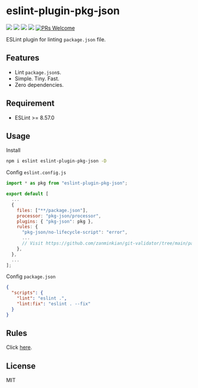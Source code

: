 # eslint-plugin-pkg-json

[![](https://img.shields.io/npm/l/eslint-plugin-pkg-json.svg)](https://github.com/zanminkian/git-validator/blob/main/LICENSE)
[![](https://img.shields.io/npm/v/eslint-plugin-pkg-json.svg)](https://www.npmjs.com/package/eslint-plugin-pkg-json)
[![](https://img.shields.io/npm/dm/eslint-plugin-pkg-json.svg)](https://www.npmjs.com/package/eslint-plugin-pkg-json)
[![](https://packagephobia.com/badge?p=eslint-plugin-pkg-json)](https://packagephobia.com/result?p=eslint-plugin-pkg-json)
[![PRs Welcome](https://img.shields.io/badge/PRs-welcome-brightgreen.svg)](https://makeapullrequest.com)

ESLint plugin for linting `package.json` file.

## Features

- Lint `package.json`s.
- Simple. Tiny. Fast.
- Zero dependencies.

## Requirement

- ESLint >= 8.57.0

## Usage

Install

```sh
npm i eslint eslint-plugin-pkg-json -D
```

Config `eslint.config.js`

```js
import * as pkg from "eslint-plugin-pkg-json";

export default [
  ...
  {
    files: ["**/package.json"],
    processor: "pkg-json/processor",
    plugins: { "pkg-json": pkg },
    rules: {
      "pkg-json/no-lifecycle-script": "error",
      ...
      // Visit https://github.com/zanminkian/git-validator/tree/main/packages/eslint-plugin-pkg-json/doc/rules for more other rules
    },
  },
  ...
];
```

Config `package.json`

```json
{
  "scripts": {
    "lint": "eslint .",
    "lint:fix": "eslint . --fix"
  }
}
```

## Rules

Click [here](https://github.com/zanminkian/git-validator/tree/main/packages/eslint-plugin-pkg-json/doc/rules).

## License

MIT
